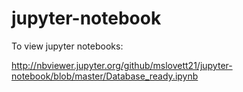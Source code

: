 # jupyter-notebook


To view jupyter notebooks:


http://nbviewer.jupyter.org/github/mslovett21/jupyter-notebook/blob/master/Database_ready.ipynb
